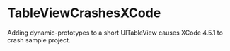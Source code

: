 TableViewCrashesXCode
=====================

Adding dynamic-prototypes to a short UITableView causes XCode 4.5.1 to crash sample project.
